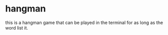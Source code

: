 # hangman

this is a hangman game that can be played in the terminal for as long as the word list it. 
